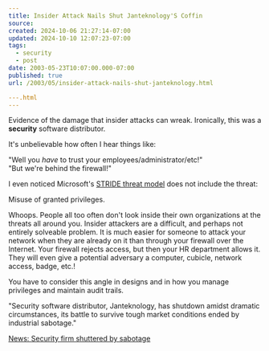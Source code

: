 ```yaml
---
title: Insider Attack Nails Shut Janteknology'S Coffin
source: 
created: 2024-10-06 21:27:14-07:00
updated: 2024-10-10 12:07:23-07:00
tags:
  - security
  - post
date: 2003-05-23T10:07:00.000-07:00
published: true
url: /2003/05/insider-attack-nails-shut-janteknology.html

---.html
---
```



Evidence of the damage that insider attacks can wreak. Ironically, this was a **security** software distributor.  
  
It's unbelievable how often I hear things like:  
  
"Well you _have_ to trust your employees/administrator/etc!"  
"But we're behind the firewall!"  
  
I even noticed Microsoft's [STRIDE threat model](http://msdn.microsoft.com/library/default.asp?url=/library/en-us/csvr2002/htm/cs_se_securecode_zlsj.asp) does not include the threat:  
  
Misuse of granted privileges.  
  
Whoops. People all too often don't look inside their own organizations at the threats all around you. Insider attackers are a difficult, and perhaps not entirely solveable problem. It is much easier for someone to attack your network when they are already on it than through your firewall over the Internet. Your firewall rejects access, but then your HR department allows it. They will even give a potential adversary a computer, cubicle, network access, badge, etc.!  
  
You have to consider this angle in designs and in how you manage privileges and maintain audit trails.  
  
"Security software distributor, Janteknology, has shutdown amidst dramatic circumstances, its battle to survive tough market conditions ended by industrial sabotage."  
  
[News: Security firm shuttered by sabotage](http://zdnet.com.com/2100-1105-990747.html "News: Security firm shuttered by sabotage")